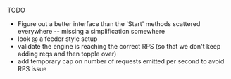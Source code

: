 TODO
* Figure out a better interface than the 'Start' methods 
scattered everywhere -- missing a simplification somewhere
* look @ a feeder style setup
* validate the engine is reaching the correct RPS 
(so that we don't keep adding reqs and then topple over)
* add temporary cap on number of requests emitted per second to avoid RPS issue